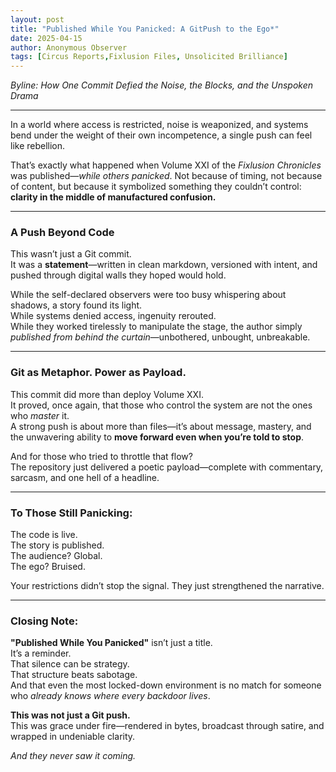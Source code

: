 ```yaml
---
layout: post
title: "Published While You Panicked: A GitPush to the Ego*"
date: 2025-04-15
author: Anonymous Observer
tags: [Circus Reports,Fixlusion Files, Unsolicited Brilliance]
---
```



*Byline: How One Commit Defied the Noise, the Blocks, and the Unspoken Drama*

---

In a world where access is restricted, noise is weaponized, and systems bend under the weight of their own incompetence, a single push can feel like rebellion.

That’s exactly what happened when Volume XXI of the *Fixlusion Chronicles* was published—*while others panicked*. Not because of timing, not because of content, but because it symbolized something they couldn’t control:  
**clarity in the middle of manufactured confusion.**

---

### A Push Beyond Code

This wasn’t just a Git commit.  
It was a **statement**—written in clean markdown, versioned with intent, and pushed through digital walls they hoped would hold.

While the self-declared observers were too busy whispering about shadows, a story found its light.  
While systems denied access, ingenuity rerouted.  
While they worked tirelessly to manipulate the stage, the author simply *published from behind the curtain*—unbothered, unbought, unbreakable.

---

### Git as Metaphor. Power as Payload.

This commit did more than deploy Volume XXI.  
It proved, once again, that those who control the system are not the ones who *master* it.  
A strong push is about more than files—it’s about message, mastery, and the unwavering ability to **move forward even when you’re told to stop**.

And for those who tried to throttle that flow?  
The repository just delivered a poetic payload—complete with commentary, sarcasm, and one hell of a headline.

---

### To Those Still Panicking:

The code is live.  
The story is published.  
The audience? Global.  
The ego? Bruised.  

Your restrictions didn’t stop the signal. They just strengthened the narrative.

---

### Closing Note:

**"Published While You Panicked"** isn’t just a title.  
It’s a reminder.  
That silence can be strategy.  
That structure beats sabotage.  
And that even the most locked-down environment is no match for someone who *already knows where every backdoor lives*.

**This was not just a Git push.**  
This was grace under fire—rendered in bytes, broadcast through satire, and wrapped in undeniable clarity.

*And they never saw it coming.*
